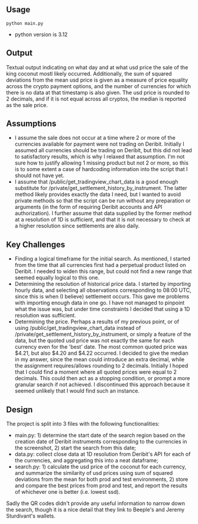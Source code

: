 ## Usage
```shell
python main.py 
```
- python version is 3.12
## Output
Textual output indicating on what day and at what usd price the sale of the king coconut mostl likely occurred. Additionally, the sum of squared deviations from the mean usd price is given as a measure of price equality across the crypto payment options, and the number of currencies for which there is no data at that timestamp is also given. The usd price is rounded to 2 decimals, and if it is not equal across all cryptos, the median is reported as the sale price. 

## Assumptions
- I assume the sale does not occur at a time where 2 or more of the currencies available for payment were not trading on Deribit. Initially I assumed all currencies should be trading on Deribit, but this did not lead to satisfactory results, which is why I relaxed that assumption. I'm not sure how to justify allowing 1 missing product but not 2 or more, so this is to some extent a case of hardcoding information into the script that I should not have yet. 
- I assume that /public/get_tradingview_chart_data is a good enough substitute for /private/get_settlement_history_by_instrument. The latter method likely provides exactly the data I need, but I wanted to avoid private methods so that the script can be run without any preparation or arguments (in the form of requiring Deribit accounts and API authorization). I further assume that data supplied by the former method at a resolution of 1D is sufficient, and that it is not necessary to check at a higher resolution since settlements are also daily. 

## Key Challenges
- Finding a logical timeframe for the initial search. As mentioned, I started from the time that all currencies first had a perpetual product listed on Deribit. I needed to widen this range, but could not find a new range that seemed equally logical to this one.
- Determining the resolution of historical price data. I started by importing hourly data, and selecting all observations corresponding to 08:00 UTC, since this is when (I believe) settlement occurs. This gave me problems with importing enough data in one go. I have not managed to pinpoint what the issue was, but under time constraints I decided that using a 1D resolution was sufficient.
- Determining the price. Perhaps a results of my previous point, or of using /public/get_tradingview_chart_data instead of /private/get_settlement_history_by_instrument, or simply a feature of the data, but the quoted usd price was not exactly the same for each currency even for the 'best' date. The most common quoted price was $4.21, but also $4.20 and $4.22 occurred. I decided to give the median in my answer, since the mean could introduce an extra decimal, while the assignment requires/allows rounding to 2 decimals. Initially I hoped that I could find a moment where all quoted prices were equal to 2 decimals. This could then act as a stopping condition, or prompt a more granular search if not achieved. I discontinued this approach because it seemed unlikely that I would find such an instance.

## Design
The project is split into 3 files with the following functionalities:
- main.py: 1) determine the start date of the search region based on the creation date of Deribit instruments corresponding to the currencies in the screenshot, 2) start the search from this date;
- data.py: collect close data at 1D resolution from Deribit's API for each of the currencies, and aggregating this into a neat dataframe;
- search.py: 1) calculate the usd price of the coconut for each currency, and summarize the similarity of usd prices using sum of squared deviations from the mean for both prod and test environments, 2) store and compare the best prices from prod and test, and report the results of whichever one is better (i.e. lowest ssd). 

Sadly the QR codes didn't provide any useful information to narrow down the search, though it is a nice detail that they link to Beeple's and Jeremy Sturdivant's wallets. 
